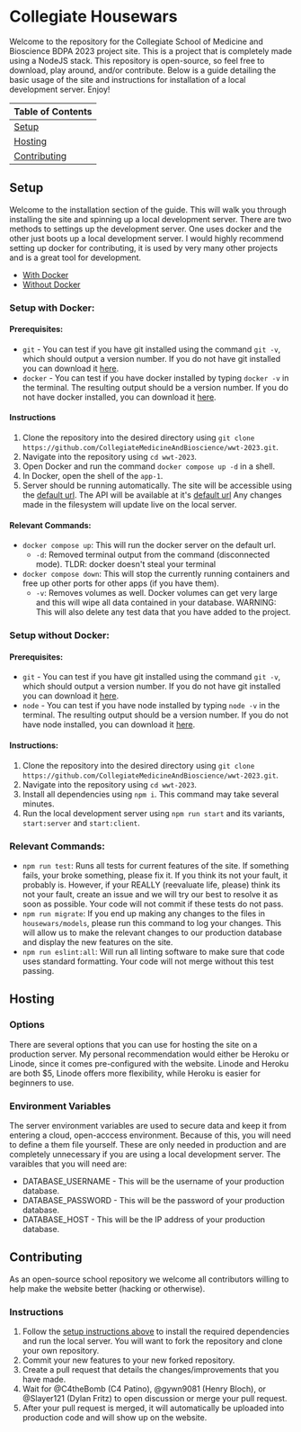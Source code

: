 # Collegiate Housewars

Welcome to the repository for the Collegiate School of Medicine and Bioscience BDPA 2023 project site. This is a project that is completely made using a NodeJS stack. This repository is open-source, so feel free to download, play around, and/or contribute. Below is a guide detailing the basic usage of the site and instructions for installation of a local development server. Enjoy!

| Table of Contents             |
| ----------------------------- |
| [Setup](#setup)               |
| [Hosting](#hosting)           |
| [Contributing](#contributing) |

## Setup

Welcome to the installation section of the guide. This will walk you through installing the site and spinning up a local development server. There are two methods to settings up the development server. One uses docker and the other just boots up a local development server. I would highly recommend setting up docker for contributing, it is used by very many other projects and is a great tool for development.

-   [With Docker](#setup-with-docker)
-   [Without Docker](#setup-without-docker)

### Setup with Docker:

#### Prerequisites:

-   `git` - You can test if you have git installed using the command `git -v`, which should output a version number. If you do not have git installed you can download it [here](https://git-scm.com/downloads).
-   `docker` - You can test if you have docker installed by typing `docker -v` in the terminal. The resulting output should be a version number. If you do not have docker installed, you can download it [here](https://www.docker.com/get-started/).

#### Instructions

1. Clone the repository into the desired directory using `git clone https://github.com/CollegiateMedicineAndBioscience/wwt-2023.git`.
2. Navigate into the repository using `cd wwt-2023`.
3. Open Docker and run the command `docker compose up -d` in a shell.
4. In Docker, open the shell of the `app-1`.
5. Server should be running automatically. The site will be accessible using the [default url](http://localhost:3000). The API will be available at it's [default url](http://localhost:3001) Any changes made in the filesystem will update live on the local server.

#### Relevant Commands:

-   `docker compose up`: This will run the docker server on the default url.
    -   `-d`: Removed terminal output from the command (disconnected mode). TLDR: docker doesn't steal your terminal
-   `docker compose down`: This will stop the currently running containers and free up other ports for other apps (if you have them).
    -   `-v`: Removes volumes as well. Docker volumes can get very large and this will wipe all data contained in your database. WARNING: This will also delete any test data that you have added to the project.

### Setup without Docker:

#### Prerequisites:

-   `git` - You can test if you have git installed using the command `git -v`, which should output a version number. If you do not have git installed you can download it [here](https://git-scm.com/downloads).
-   `node` - You can test if you have node installed by typing `node -v` in the terminal. The resulting output should be a version number. If you do not have node installed, you can download it [here](https://nodejs.org/en/download/).

#### Instructions:

1. Clone the repository into the desired directory using `git clone https://github.com/CollegiateMedicineAndBioscience/wwt-2023.git`.
2. Navigate into the repository using `cd wwt-2023`.
3. Install all dependencies using `npm i`. This command may take several minutes.
4. Run the local development server using `npm run start` and its variants, `start:server` and `start:client`.

### Relevant Commands:

-   `npm run test`: Runs all tests for current features of the site. If something fails, your broke something, please fix it. If you think its not your fault, it probably is. However, if your REALLY (reevaluate life, please) think its not your fault, create an issue and we will try our best to resolve it as soon as possible. Your code will not commit if these tests do not pass.
-   `npm run migrate`: If you end up making any changes to the files in `housewars/models`, please run this command to log your changes. This will allow us to make the relevant changes to our production database and display the new features on the site.
-   `npm run eslint:all`: Will run all linting software to make sure that code uses standard formatting. Your code will not merge without this test passing.

## Hosting

### Options

There are several options that you can use for hosting the site on a production server. My personal recommendation would either be Heroku or Linode, since it comes pre-configured with the website. Linode and Heroku are both $5, Linode offers more flexibility, while Heroku is easier for beginners to use.

### Environment Variables

The server environment variables are used to secure data and keep it from entering a cloud, open-acccess environment. Because of this, you will need to define a them file yourself. These are only needed in production and are completely unnecessary if you are using a local development server. The varaibles that you will need are:

-   DATABASE_USERNAME - This will be the username of your production database.
-   DATABASE_PASSWORD - This will be the password of your production database.
-   DATABASE_HOST - This will be the IP address of your production database.

## Contributing

As an open-source school repository we welcome all contributors willing to help make the website better (hacking or otherwise).

### Instructions

1. Follow the [setup instructions above](#setup) to install the required dependencies and run the local server. You will want to fork the repository and clone your own repository.
2. Commit your new features to your new forked repository.
3. Create a pull request that details the changes/improvements that you have made.
4. Wait for @C4theBomb (C4 Patino), @gywn9081 (Henry Bloch), or @Slayer121 (Dylan Fritz) to open discussion or merge your pull request.
5. After your pull request is merged, it will automatically be uploaded into production code and will show up on the website.
